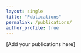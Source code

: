 ```yaml
---
layout: single
title: "Publications"
permalink: /publications/
author_profile: true
---
```


[Add your publications here]
